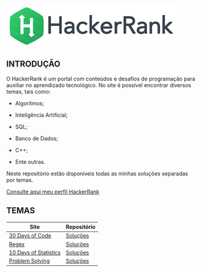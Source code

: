 ![](https://github.com/Bonfim-luiz/HackerRank/blob/master/download.png)

## INTRODUÇÃO
O HackerRank é um portal com conteúdos e desafios de programação para auxiliar no aprendizado tecnológico. 
No site é possível encontrar diversos temas, tais como:

- Algoritmos;

- Inteligência Artificial;

- SQL;

- Banco de Dados;

- C++;

- Ente outras.

Neste repositório estão disponíveis todas as minhas soluções separadas por temas.

[Consulte aqui meu perfil HackerRank](https://www.hackerrank.com/bonfim_luiz?hr_r=1)

## TEMAS

Site | Repositório
---- | ------
[30 Days of Code](https://www.hackerrank.com/domains/tutorials/30-days-of-code) | [Soluções](https://github.com/Bonfim-luiz/HackerRank/tree/master/HackerRank_30_Days_of_Code)
[Regex](https://www.hackerrank.com/domains/regex) | [Soluções](https://github.com/Bonfim-luiz/HackerRank/tree/master/HackerRank_Regex)
[10 Days of Statistics](https://www.hackerrank.com/domains/tutorials/10-days-of-statistics) | [Soluções](https://github.com/Bonfim-luiz/HackerRank/tree/master/10%20Days%20of%20Statistics)
[Problem Solving](https://www.hackerrank.com/domains/algorithms) | [Soluções](https://github.com/Bonfim-luiz/HackerRank/tree/master/Problem%20Solving)

